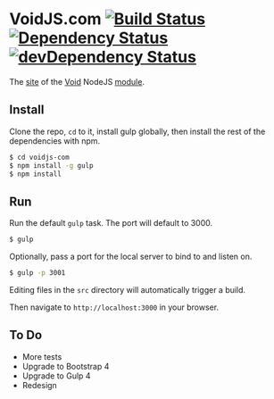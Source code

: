 VoidJS.com [![Build Status](https://travis-ci.org/edj-boston/voidjs-com.svg?branch=master)](https://travis-ci.org/edj-boston/voidjs-com) [![Dependency Status](https://david-dm.org/edj-boston/voidjs-com.svg)](https://david-dm.org/edj-boston/voidjs-com) [![devDependency Status](https://david-dm.org/edj-boston/voidjs-com/dev-status.svg)](https://david-dm.org/edj-boston/voidjs-com#info=devDependencies)
==========

The [site](https://voidjs.com) of the [Void](https://github.com/edj-boston/void) NodeJS [module](https://npmjs.org/package/void).


Install
-------

Clone the repo, `cd` to it, install gulp globally, then install the rest of the dependencies with npm.

```sh
$ cd voidjs-com
$ npm install -g gulp
$ npm install
```


Run
---

Run the default `gulp` task. The port will default to 3000.

```sh
$ gulp
```

Optionally, pass a port for the local server to bind to and listen on.

```sh
$ gulp -p 3001
```

Editing files in the `src` directory will automatically trigger a build.

Then navigate to `http://localhost:3000` in your browser.

To Do
-----

* More tests
* Upgrade to Bootstrap 4
* Upgrade to Gulp 4
* Redesign
